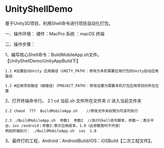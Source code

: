 # UnityShellDemo
基于Unity3D项目，利用Shell命令进行项目自动化打包。

一、操作环境：
硬件：MacPro  系统 ：macOS 终端

二、操作步骤：

1、编写核心Shell命令：BuildMobileApp.sh文件。 【UnityShellDemo/UnityAppBuild下】

    1.1 #设置启动Unity 应用路径（UNITY_PATH）：修改为本机需要应用打包的Unity启动应用路径
    
    1.2 #应用项目路径（根路径）（PROJECT_PATH）：修改设置为需要本机打包应用项目的所在位置
    
2、打开终端命令行。
    2.1 cd 当前.sh 文件所在文件夹           // 进入当前文件夹
    
    2.2 chmod  777  BuildMobileApp.sh    //修改文件夹权限为可读可执行
    
    2.3 ./BuildMobileApp.sh  参数1  参数2  //执行Shell命令脚本，参数一：表示平台，ios /android；参数2:表示应用版本，1.0（此参数暂时不开放）
    例如终端执行： ./BuildMobileApp.sh  ios  1.0
    
3、最终打的工程，Android：AndroidBuild/iOS：iOSBuild【二次工程文件】。

